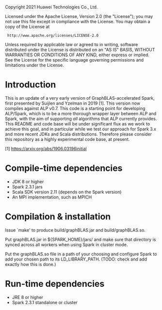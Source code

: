 

   Copyright 2021 Huawei Technologies Co., Ltd.

 Licensed under the Apache License, Version 2.0 (the "License");
 you may not use this file except in compliance with the License.
 You may obtain a copy of the License at

     http://www.apache.org/licenses/LICENSE-2.0

 Unless required by applicable law or agreed to in writing, software
 distributed under the License is distributed on an "AS IS" BASIS,
 WITHOUT WARRANTIES OR CONDITIONS OF ANY KIND, either express or implied.
 See the License for the specific language governing permissions and
 limitations under the License.


Introduction
============

This is an update of a very early version of GraphBLAS-accelerated Spark, first
presented by Suijlen and Yzelman in 2019 [1]. This version now compiles against
ALP v0.7. This code is a starting point for developing ALP/Spark, which is to be
a more thorough wrapper layer between ALP and Spark, with the aim of supporting
*all* algorithms that ALP currently provides. This README and code base will be
under significant flux as we work to achieve this goal, and in particular while
we test our approach for Spark 3.x and more recent JDKs and Scala distributions.
Therefore please consider this repository as a highly experimental code base, at
present.

[1] https://arxiv.org/abs/1906.03196initial


Compile-time dependencies
=========================

 * JDK 8 or higher
 * Spark 2.3.1 jars
 * Scala SDK version 2.11 (depends on the Spark version)
 * An MPI implementation, such as MPICH


Compilation & installation
==========================

Issue `make' to produce build/graphBLAS.jar and build/graphBLAS.so.

Put graphBLAS.jar in ${SPARK_HOME}/jars/ and make sure that directory is synced
across all workers when using Spark in cluster mode.

Put the graphBLAS.so file in a path of your choosing and configure Spark to add
your chosen path to its LD_LIBRARY_PATH. (TODO: check and add exactly how this
is done.)


Run-time dependencies
=====================

 * JRE 8 or higher
 * Spark 2.3.1 standalone or cluster

